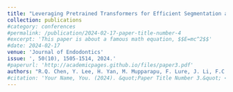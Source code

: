 ```yaml
---
title: "Leveraging Pretrained Transformers for Efficient Segmentation and Lesion Detection in Cone-Beam Computed Tomography Scans"
collection: publications
#category: conferences
#permalink: /publication/2024-02-17-paper-title-number-4
#excerpt: 'This paper is about a famous math equation, $$E=mc^2$$'
#date: 2024-02-17
venue: 'Journal of Endodontics'
issue: ', 50(10), 1505-1514, 2024.'
#paperurl: 'http://academicpages.github.io/files/paper3.pdf'
authors: "R.Q. Chen, Y. Lee, H. Yan, M. Mupparapu, F. Lure, J. Li, F.C. Setzer,"
#citation: 'Your Name, You. (2024). &quot;Paper Title Number 3.&quot; <i>GitHub Journal of Bugs</i>. 1(3).'
---
```


